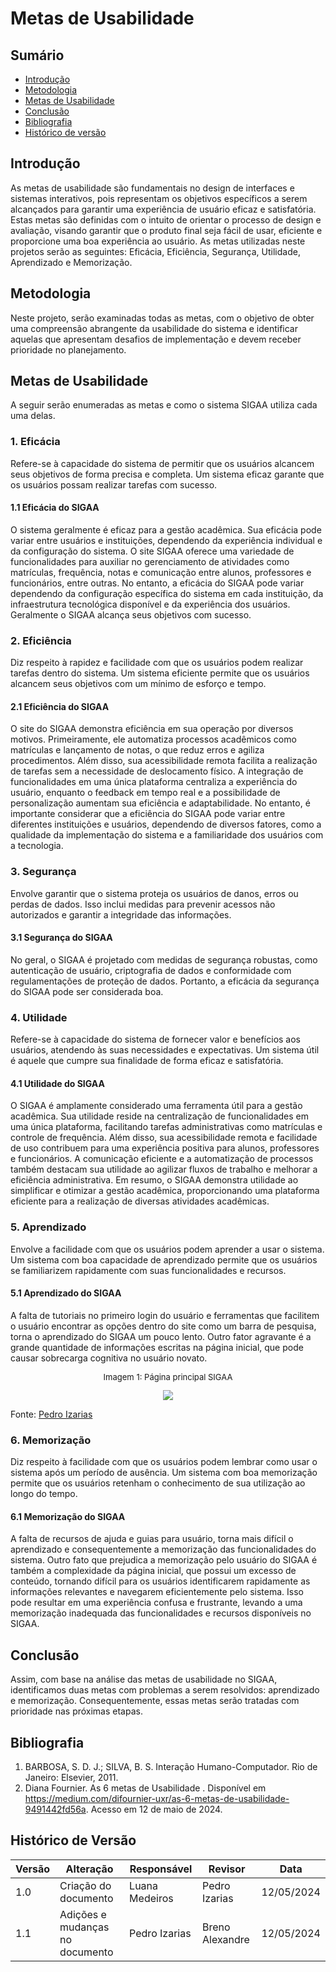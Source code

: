 # Metas de Usabilidade

## Sumário
* [Introdução](#Introdução)
* [Metodologia](#Metodologia)
* [Metas de Usabilidade](#Metas-de-Usabilidade)
* [Conclusão](#Conclusão)
* [Bibliografia](#Bibliografia)
* [Histórico de versão](#Histórico-de-versão)

## Introdução
As metas de usabilidade são fundamentais no design de interfaces e sistemas interativos, pois representam os objetivos específicos a serem alcançados para garantir uma experiência de usuário eficaz e satisfatória. Estas metas são definidas com o intuito de orientar o processo de design e avaliação, visando garantir que o produto final seja fácil de usar, eficiente e proporcione uma boa experiência ao usuário. As metas utilizadas neste projetos serão as seguintes: Eficácia, Eficiência, Segurança, Utilidade, Aprendizado e Memorização.

## Metodologia
Neste projeto, serão examinadas todas as metas, com o objetivo de obter uma compreensão abrangente da usabilidade do sistema e identificar aquelas que apresentam desafios de implementação e devem receber prioridade no planejamento.

## Metas de Usabilidade
A seguir serão enumeradas as metas e como o sistema SIGAA utiliza cada uma delas.

### 1. Eficácia
Refere-se à capacidade do sistema de permitir que os usuários alcancem seus objetivos de forma precisa e completa. Um sistema eficaz garante que os usuários possam realizar tarefas com sucesso.
#### 1.1 Eficácia do SIGAA
O sistema geralmente é eficaz para a gestão acadêmica. Sua eficácia pode variar entre usuários e instituições, dependendo da experiência individual e da configuração do sistema. O site SIGAA oferece uma variedade de funcionalidades para auxiliar no gerenciamento de atividades como matrículas, frequência, notas e comunicação entre alunos, professores e funcionários, entre outras. No entanto, a eficácia do SIGAA pode variar dependendo da configuração específica do sistema em cada instituição, da infraestrutura tecnológica disponível e da experiência dos usuários. Geralmente o SIGAA alcança seus objetivos com sucesso.

### 2. Eficiência
Diz respeito à rapidez e facilidade com que os usuários podem realizar tarefas dentro do sistema. Um sistema eficiente permite que os usuários alcancem seus objetivos com um mínimo de esforço e tempo.
#### 2.1 Eficiência do SIGAA
O site do SIGAA demonstra eficiência em sua operação por diversos motivos. Primeiramente, ele automatiza processos acadêmicos como matrículas e lançamento de notas, o que reduz erros e agiliza procedimentos. Além disso, sua acessibilidade remota facilita a realização de tarefas sem a necessidade de deslocamento físico. A integração de funcionalidades em uma única plataforma centraliza a experiência do usuário, enquanto o feedback em tempo real e a possibilidade de personalização aumentam sua eficiência e adaptabilidade. No entanto, é importante considerar que a eficiência do SIGAA pode variar entre diferentes instituições e usuários, dependendo de diversos fatores, como a qualidade da implementação do sistema e a familiaridade dos usuários com a tecnologia.

### 3. Segurança
Envolve garantir que o sistema proteja os usuários de danos, erros ou perdas de dados. Isso inclui medidas para prevenir acessos não autorizados e garantir a integridade das informações.
#### 3.1 Segurança do SIGAA
No geral, o SIGAA é projetado com medidas de segurança robustas, como autenticação de usuário, criptografia de dados e conformidade com regulamentações de proteção de dados. Portanto, a eficácia da segurança do SIGAA pode ser considerada boa. 

### 4. Utilidade
Refere-se à capacidade do sistema de fornecer valor e benefícios aos usuários, atendendo às suas necessidades e expectativas. Um sistema útil é aquele que cumpre sua finalidade de forma eficaz e satisfatória.
#### 4.1 Utilidade do SIGAA
O SIGAA é amplamente considerado uma ferramenta útil para a gestão acadêmica. Sua utilidade reside na centralização de funcionalidades em uma única plataforma, facilitando tarefas administrativas como matrículas e controle de frequência. Além disso, sua acessibilidade remota e facilidade de uso contribuem para uma experiência positiva para alunos, professores e funcionários. A comunicação eficiente e a automatização de processos também destacam sua utilidade ao agilizar fluxos de trabalho e melhorar a eficiência administrativa. Em resumo, o SIGAA demonstra utilidade ao simplificar e otimizar a gestão acadêmica, proporcionando uma plataforma eficiente para a realização de diversas atividades acadêmicas.

### 5. Aprendizado
Envolve a facilidade com que os usuários podem aprender a usar o sistema. Um sistema com boa capacidade de aprendizado permite que os usuários se familiarizem rapidamente com suas funcionalidades e recursos.
#### 5.1 Aprendizado do SIGAA
A falta de tutoriais no primeiro login do usuário e ferramentas que facilitem o usuário encontrar as opções dentro do site como um barra de pesquisa, torna o aprendizado do SIGAA um pouco lento. Outro fator agravante é a grande quantidade de informações escritas na página inicial, que pode causar sobrecarga cognitiva no usuário novato.

<center>
  <font size="2"><p style="text-align: center">Imagem 1: Página principal SIGAA</p></font>
<img src="https://github.com/Interacao-Humano-Computador/2024.1-SIGAA/blob/main/assets/PaginaInicial1.png?raw=true" style="width:auto"/>
</center>
  
Fonte: [Pedro Izarias](https://github.com/Izarias)<br>
  
### 6. Memorização
Diz respeito à facilidade com que os usuários podem lembrar como usar o sistema após um período de ausência. Um sistema com boa memorização permite que os usuários retenham o conhecimento de sua utilização ao longo do tempo.

#### 6.1 Memorização do SIGAA
A falta de recursos de ajuda e guias para usuário, torna mais difícil o aprendizado e consequentemente a memorização das funcionalidades do sistema. Outro fato que prejudica a memorização pelo usuário do SIGAA é também a complexidade da página inicial, que possui um excesso de conteúdo, tornando difícil para os usuários identificarem rapidamente as informações relevantes e navegarem eficientemente pelo sistema. Isso pode resultar em uma experiência confusa e frustrante, levando a uma memorização inadequada das funcionalidades e recursos disponíveis no SIGAA.

## Conclusão
Assim, com base na análise das metas de usabilidade no SIGAA, identificamos duas metas com problemas a serem resolvidos: aprendizado e memorização. Consequentemente, essas metas serão tratadas com prioridade nas próximas etapas.

## Bibliografia
1. BARBOSA, S. D. J.; SILVA, B. S. Interação Humano-Computador. Rio de Janeiro: Elsevier, 2011.
2. Diana Fournier. As 6 metas de Usabilidade . Disponível em https://medium.com/difournier-uxr/as-6-metas-de-usabilidade-9491442fd56a. Acesso em 12 de maio de 2024.
   
## Histórico de Versão
| Versão | Alteração                                                                            | Responsável     | Revisor         | Data       |
| ------ | ------------------------------------------------------------------------------------ | --------------- | --------------- | ---------- |
| 1.0    | Criação do documento                                                                 | Luana Medeiros  | Pedro Izarias   | 12/05/2024 |
| 1.1    | Adições e mudanças no documento                                                      | Pedro Izarias   | Breno Alexandre | 12/05/2024 |
